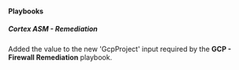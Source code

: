 
#### Playbooks

##### Cortex ASM - Remediation

Added the value to the new 'GcpProject' input required by the **GCP - Firewall Remediation** playbook.
